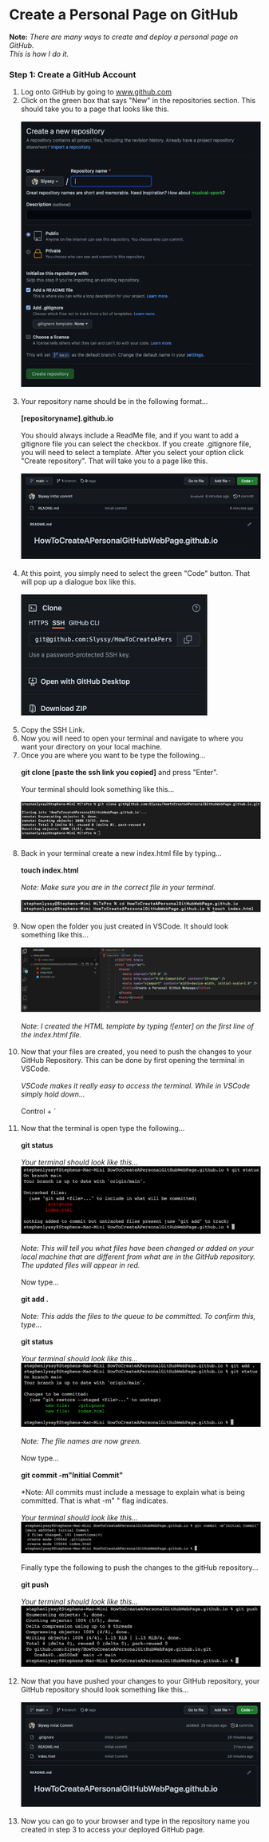 # Create a Personal Page on GitHub

**Note:** _There are many ways to create and deploy a personal page on
GitHub.<br>
This is how I do it._

### Step 1: Create a GitHub Account

1. Log onto GitHub by going to www.github.com
2. Click on the green box that says "New" in the repositories section. This
   should take you to a page that looks like this.<br><br>
   ![Create New Repository](./images/CreateNewRepository.png)<br><br>
3. Your repository name should be in the following
   format...<br><br>**[repositoryname].github.io**<br><br>
   You should always include a ReadMe file, and if you want to add a
   gitignore file you can select the checkbox. If you
   create .gitignore file, you will need to select a template.
   After you select your option click "Create repository". That will take
   you to a page like this.<br><br>
   ![Repository Screen](./images/RepositoryScreen.png)<br><br>
4. At this point, you simply need to select the green "Code" button.
   That will pop up a dialogue box like this.<br><br>
   ![SSH Screen](./images/SSHScreen.png)<br><br>
5. Copy the SSH Link.
6. Now you will need to open your terminal and navigate to where you want
   your directory on your local machine.
7. Once you are where you want to be type the following...<br><br>
   **git clone [paste the ssh link you copied]** and press "Enter".<br><br>
   Your terminal should look something like this...<br><br>
   ![Terminal Git Clone](images/TerminalGitClone.png)<br><br>
8. Back in your terminal create a new index.html file by typing...<br><br>
   **touch index.html**<br><br>
   _Note: Make sure you are in the correct file in your terminal._<br><br>
   ![Touch Index.html](./images/TouchIndexHTML.png)<br><br>
9. Now open the folder you just created in VSCode. It should look something like
   this...<br><br>
   ![Open VSCode](./images/OpenVSCode.png)<br><br>
   _Note: I created the HTML template by typing ![enter] on the first line of
   the index.html file._<br><br>
10. Now that your files are created, you need to push the changes to your GitHub
    Repository. This can be done by first opening the terminal in VSCode.<br><br> _VSCode
    makes it really easy to access the terminal. While in VSCode simply hold
    down..._<br><br> Control + `<br><br>
11. Now that the terminal is open type the following...<br><br>
    **git status**<br><br>
    _Your terminal should look like this..._
    ![Git Status](./images/GitStatus.png)<br><br>
    _Note: This will tell you what files have been changed or added on your local
    machine that are different from what are in the GitHub repository. The
    updated files will appear in red._<br><br>
    Now type...<br><br>
    **git add .**<br><br>
    _Note: This adds the files to the queue to be committed. To confirm this, type..._ <br><br>
    **git status**<br><br>
    _Your terminal should look like this..._
    ![Git Add](./images/GitAdd.png)<br><br>
    _Note: The file names are now green._<br><br>
    Now type...<br><br>
    **git commit -m"Initial Commit"**<br><br>
    \*Note: All commits must include a message to explain what is being
    committed. That is what -m" " flag indicates.<br><br>
    _Your terminal should look like this..._
    ![Git Commit](./images/GitCommit.png)<br><br>
    Finally type the following to push the changes to the gitHub repository...<br><br>
    **git push**<br><br>
    _Your terminal should look like this..._
    ![Git Push](./images/GitPush.png)<br><br>
12. Now that you have pushed your changes to your GitHub repository, your GitHub
    repository should look something like this...<br><br>
    ![GitHub Repository](./images/GitHubRepository.png)<br><br>
13. Now you can go
    to your browser and type in the repository name you created in step 3 to
    access your deployed GitHub page.
